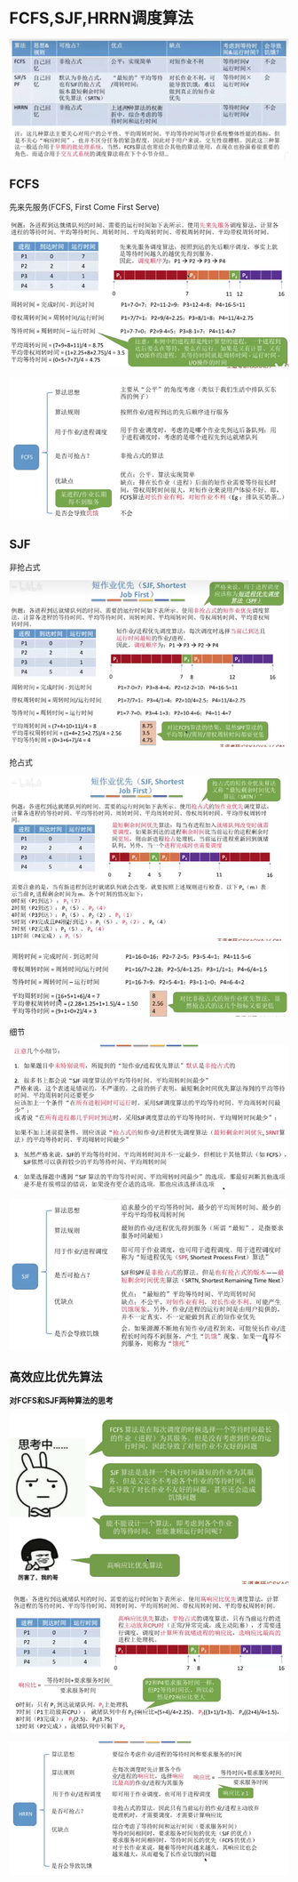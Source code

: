 # FCFS,SJF,HRRN调度算法

![image-20221124105254138](imags/image-20221124105254138.png)

## FCFS

先来先服务(FCFS, First Come First Serve)

![image-20221124103055920](imags/image-20221124103055920.png)

![image-20221124103303658](imags/image-20221124103303658.png)

## SJF

非抢占式

![image-20221124103814062](imags/image-20221124103814062.png)

抢占式

![image-20221124104105491](imags/image-20221124104105491.png)

![image-20221124104215251](imags/image-20221124104215251.png)

细节

![image-20221124104508883](imags/image-20221124104508883.png)

![image-20221124104607602](imags/image-20221124104607602.png)

## 高效应比优先算法

**对FCFS和SJF两种算法的思考**

![image-20221124104708022](imags/image-20221124104708022.png)

![image-20221124105040456](imags/image-20221124105040456.png)

![image-20221124105143091](imags/image-20221124105143091.png)













